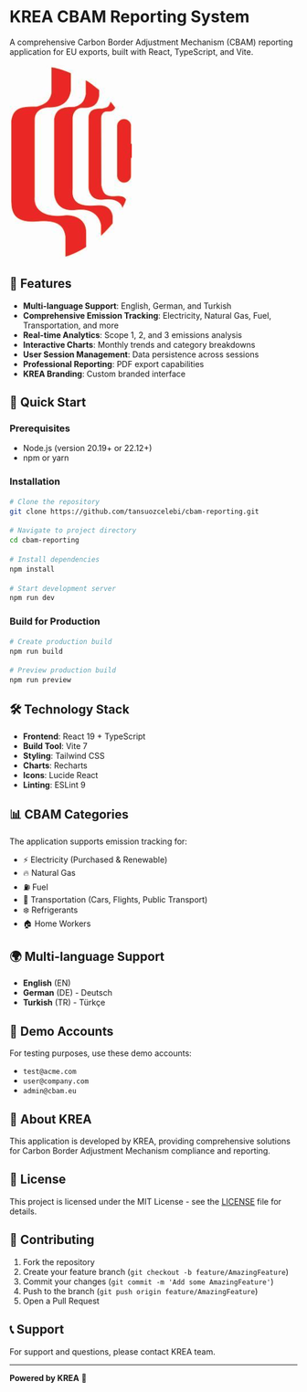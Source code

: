 # KREA CBAM Reporting System

A comprehensive Carbon Border Adjustment Mechanism (CBAM) reporting application for EU exports, built with React, TypeScript, and Vite.

![KREA Logo](./public/logo.png)

## 🌟 Features

- **Multi-language Support**: English, German, and Turkish
- **Comprehensive Emission Tracking**: Electricity, Natural Gas, Fuel, Transportation, and more
- **Real-time Analytics**: Scope 1, 2, and 3 emissions analysis
- **Interactive Charts**: Monthly trends and category breakdowns
- **User Session Management**: Data persistence across sessions
- **Professional Reporting**: PDF export capabilities
- **KREA Branding**: Custom branded interface

## 🚀 Quick Start

### Prerequisites
- Node.js (version 20.19+ or 22.12+)
- npm or yarn

### Installation

```bash
# Clone the repository
git clone https://github.com/tansuozcelebi/cbam-reporting.git

# Navigate to project directory
cd cbam-reporting

# Install dependencies
npm install

# Start development server
npm run dev
```

### Build for Production

```bash
# Create production build
npm run build

# Preview production build
npm run preview
```

## 🛠️ Technology Stack

- **Frontend**: React 19 + TypeScript
- **Build Tool**: Vite 7
- **Styling**: Tailwind CSS
- **Charts**: Recharts
- **Icons**: Lucide React
- **Linting**: ESLint 9

## 📊 CBAM Categories

The application supports emission tracking for:

- ⚡ Electricity (Purchased & Renewable)
- 🔥 Natural Gas
- ⛽ Fuel
- 🚗 Transportation (Cars, Flights, Public Transport)
- ❄️ Refrigerants
- 🏠 Home Workers

## 🌍 Multi-language Support

- **English** (EN)
- **German** (DE) - Deutsch
- **Turkish** (TR) - Türkçe

## 📱 Demo Accounts

For testing purposes, use these demo accounts:
- `test@acme.com`
- `user@company.com`
- `admin@cbam.eu`

## 🏢 About KREA

This application is developed by KREA, providing comprehensive solutions for Carbon Border Adjustment Mechanism compliance and reporting.

## 📄 License

This project is licensed under the MIT License - see the [LICENSE](LICENSE) file for details.

## 🤝 Contributing

1. Fork the repository
2. Create your feature branch (`git checkout -b feature/AmazingFeature`)
3. Commit your changes (`git commit -m 'Add some AmazingFeature'`)
4. Push to the branch (`git push origin feature/AmazingFeature`)
5. Open a Pull Request

## 📞 Support

For support and questions, please contact KREA team.

---

**Powered by KREA** 🚀
